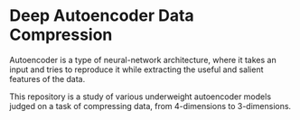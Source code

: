 # Deep Autoencoder Data Compression

Autoencoder is a type of neural-network architecture, where it takes an input and tries to reproduce it while extracting the useful and salient features of the data.

This repository is a study of various underweight autoencoder models judged on a task of compressing data, from 4-dimensions to 3-dimensions.

